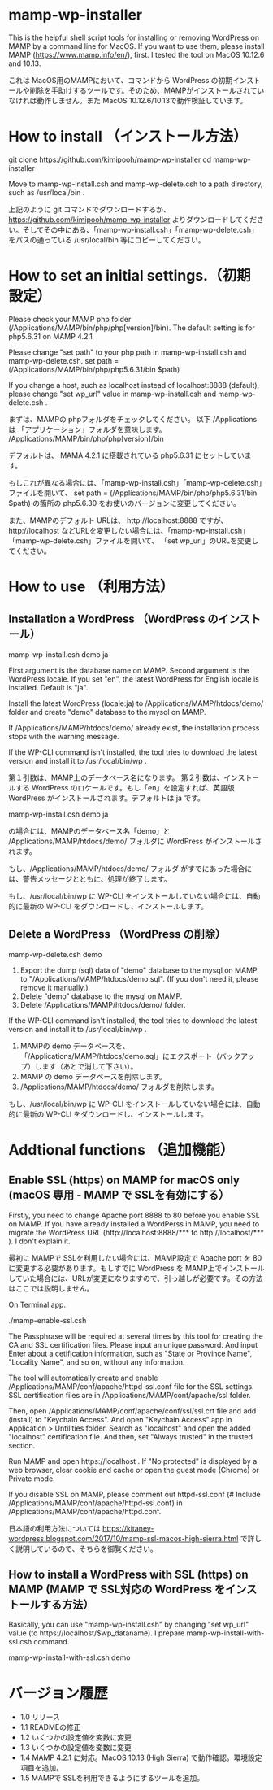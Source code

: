 # mamp-wp-installer
This is the helpful shell script tools for installing or removing WordPress on MAMP by a command line for MacOS. If you want to use them, please install MAMP (https://www.mamp.info/en/),  first. I tested the tool on MacOS 10.12.6 and 10.13.

これは MacOS用のMAMPにおいて、コマンドから WordPress の初期インストールや削除を手助けするツールです。そのため、MAMPがインストールされていなければ動作しません。また MacOS 10.12.6/10.13で動作検証しています。

# How to install （インストール方法）

git clone https://github.com/kimipooh/mamp-wp-installer
cd mamp-wp-installer

Move to mamp-wp-install.csh and mamp-wp-delete.csh to a path directory, such as /usr/local/bin .

上記のように git コマンドでダウンロードするか、https://github.com/kimipooh/mamp-wp-installer よりダウンロードしてください。そしてその中にある、「mamp-wp-install.csh」「mamp-wp-delete.csh」をパスの通っている /usr/local/bin 等にコピーしてください。

# How to set an initial settings.（初期設定）

Please check your MAMP php folder (/Applications/MAMP/bin/php/php[version]/bin). The default setting is for php5.6.31 on MAMP 4.2.1

Please change "set path" to your php path in mamp-wp-install.csh and mamp-wp-delete.csh.
set path = (/Applications/MAMP/bin/php/php5.6.31/bin $path)

If you change a host, such as localhost instead of localhost:8888 (default), please change "set wp_url" value in mamp-wp-install.csh and mamp-wp-delete.csh .

まずは、MAMPの phpフォルダをチェックしてください。
以下 /Applications は 「アプリケーション」フォルダを意味します。
/Applications/MAMP/bin/php/php[version]/bin

デフォルトは、 MAMA 4.2.1 に搭載されている php5.6.31 にセットしています。

もしこれが異なる場合には、「mamp-wp-install.csh」「mamp-wp-delete.csh」ファイルを開いて、
set path = (/Applications/MAMP/bin/php/php5.6.31/bin $path)
の箇所の php5.6.30 をお使いのバージョンに変更してください。

また、MAMPのデフォルト URLは、 http://localhost:8888 ですが、 http://localhost などURLを変更したい場合には、「mamp-wp-install.csh」「mamp-wp-delete.csh」ファイルを開いて、
「set wp_url」のURLを変更してください。

# How to use （利用方法）

## Installation a WordPress （WordPress のインストール）

mamp-wp-install.csh  demo ja

First argument is the database name on MAMP.
Second argument is the WordPress locale. If you set "en", the latest WordPress for English locale is installed. Default is "ja".

Install the latest WordPress (locale:ja) to /Applications/MAMP/htdocs/demo/ folder and create "demo" database to the mysql on MAMP.

If /Applications/MAMP/htdocs/demo/ already exist, the installation process stops with the warning message.

If the WP-CLI command isn't installed, the tool tries to download the latest version and install it to /usr/local/bin/wp .

第１引数は、MAMP上のデータベース名になります。
第２引数は、インストールする WordPress のロケールです。もし「en」を設定すれば、英語版 WordPress がインストールされます。デフォルトは ja です。

mamp-wp-install.csh  demo ja

の場合には、MAMPのデータベース名「demo」と /Applications/MAMP/htdocs/demo/ フォルダに WordPress がインストールされます。

もし、/Applications/MAMP/htdocs/demo/ フォルダ がすでにあった場合には、警告メッセージとともに、処理が終了します。

もし、/usr/local/bin/wp に WP-CLI をインストールしていない場合には、自動的に最新の WP-CLI をダウンロードし、インストールします。

## Delete a WordPress （WordPress の削除）

mamp-wp-delete.csh  demo

1. Export the dump (sql) data of "demo" database to the mysql on MAMP to "/Applications/MAMP/htdocs/demo.sql". (If you don't need it, please remove it manually.) 
2. Delete "demo" database to the mysql on MAMP.
3. Delete /Applications/MAMP/htdocs/demo/ folder.

If the WP-CLI command isn't installed, the tool tries to download the latest version and install it to /usr/local/bin/wp .

1. MAMPの demo データベースを、 「/Applications/MAMP/htdocs/demo.sql」にエクスポート（バックアップ）します（あとで消して下さい）。
2. MAMP の demo データベースを削除します。
3. /Applications/MAMP/htdocs/demo/ フォルダを削除します。

もし、/usr/local/bin/wp に WP-CLI をインストールしていない場合には、自動的に最新の WP-CLI をダウンロードし、インストールします。

# Addtional functions （追加機能）

## Enable SSL (https) on MAMP for macOS only (macOS 専用 - MAMP で SSLを有効にする）

Firstly, you need to change Apache port 8888 to 80 before you enable SSL on MAMP.
If you have already installed a WordPerss in MAMP, you need to migrate the WordPress URL (http://localhost:8888/*** to http://localhost/*** ). I don't explain it. 

最初に MAMPで SSLを利用したい場合には、MAMP設定で Apache port を 80 に変更する必要があります。もしすでに WordPress を MAMP上でインストールしていた場合には、URLが変更になりますので、引っ越しが必要です。その方法はここでは説明しません。

On Terminal app.

./mamp-enable-ssl.csh 

The Passphrase will be required at several times by this tool for creating the CA and SSL certification files.
Please input an unique password. And input Enter about a cetification information, such as "State or Province Name", "Locality Name", and so on, without any information. 

The tool will automatically create and enable /Applications/MAMP/conf/apache/httpd-ssl.conf file for the SSL settings. SSL certification files are in  /Applications/MAMP/conf/apache/ssl folder.

Then, open /Applications/MAMP/conf/apache/conf/ssl/ssl.crt file and add (install) to "Keychain Access". And open "Keychain Access" app in Application > Untilities folder. Search as "localhost" and open the added "localhost" certification file. And then, set "Always trusted" in the trusted section.

Run MAMP and open https://localhost . If "No protected" is displayed by a web browser, clear cookie and cache or open the guest mode (Chrome) or Private mode.

If you disable SSL on MAMP, please comment out httpd-ssl.conf (# Include /Applications/MAMP/conf/apache/httpd-ssl.conf) in /Applications/MAMP/conf/apache/httpd.conf.

日本語の利用方法については
https://kitaney-wordpress.blogspot.com/2017/10/mamp-ssl-macos-high-sierra.html
で詳しく説明しているので、そちらを御覧ください。

## How to install a WordPress with SSL (https) on MAMP (MAMP で SSL対応の WordPress をインストールする方法）

Basically, you can use "mamp-wp-install.csh" by changing "set wp_url" value (to https://localhost/$wp_dataname).
I prepare mamp-wp-install-with-ssl.csh command.

mamp-wp-install-with-ssl.csh  demo 


# バージョン履歴

* 1.0 リリース
* 1.1 READMEの修正
* 1.2 いくつかの設定値を変数に変更
* 1.3 いくつかの設定値を変数に変更
* 1.4 MAMP 4.2.1 に対応。MacOS 10.13 (High Sierra) で動作確認。環境設定項目を追加。
* 1.5 MAMPで SSLを利用できるようにするツールを追加。